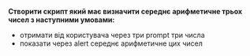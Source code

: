 **Створити скрипт який має визначити середнє арифметичне трьох чисел з наступними умовами:**

* отримати від користувача через три prompt три числа
* показати через alert середнє арифметичне цих чисел